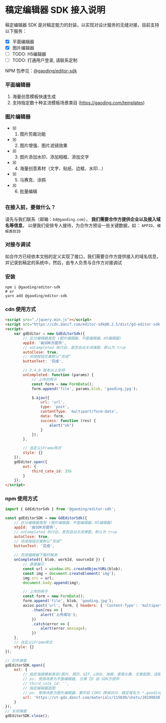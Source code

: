# 稿定编辑器 SDK 接入说明
稿定编辑器 SDK 是对稿定能力的封装，以实现对设计服务的无缝对接，目前支持以下服务：

- [x] 平面编辑器
- [x] 图片编辑器
- [ ] TODO: H5编辑器
- [ ] TODO: 打通用户登录, 请联系定制

NPM 包参见：[@gaoding/editor-sdk](https://www.npmjs.com/package/@gaoding/editor-sdk)

### 平面编辑器
1. 海量创意模板快速生成
1. 支持指定数十种主流模板场景类目 (https://gaoding.com/templates)


### 图片编辑器
- [x] 1. 图片剪裁功能
- [x] 2. 图片增强、图片滤镜效果
- [x] 3. 图片添加水印、添加相框、添加文字
- [x] 4. 海量创意素材（文字、贴纸、边框、水印...）
- [x] 5. 马赛克、涂鸦
- [x] 6. 批量编辑

##

### 在接入前，要做什么？
请先与我们联系（邮箱：`bd@gaoding.com`），
**我们需要合作方提供企业以及接入域名等信息**，
以便我们安排专人接待，为合作方预设一些关键数据，如： `APPID`、`模板类目ID`

### 对接与调试
如合作方已经依本文档的定义实现了接口，我们需要合作方提供接入的域名信息，并记录到稿定的系统中，然后，由专人负责与合作方对接调试

### 安装
```shell
npm i @gaoding/editor-sdk
# or
yarn add @gaoding/editor-sdk
```

### cdn 使用方式
```html
<script src="./jquery.min.js"></script>
<script src="https://cdn.dancf.com/editor-sdk@0.2.5/dist/gd-editor-sdk.min.js"></script>
<script>
    var gdEditor = new GdEditorSdk({
        // 区分编辑器类型 (图片编辑器、平面编辑器、H5编辑器)
        appId: '由SDK方提供',
        // onCompleted 执行后，是否自动关闭弹窗，默认为 true
        autoClose: true,
        // 完成按钮文案默认“完成”
        buttonText: '完成',

        // 2.4.0 版本以上支持
        onCompleted: function (params) {
            // 上传的例子
            const form = new FormData();
            form.append('file', params.blob, 'gaoding.jpg');

            $.ajax({
                url: 'url',
                type: 'post',
                contentType: 'multipart/form-data',
                data: form,
                success: function (res) {
                    alert("ok")
                }
            });
        },

        // 自定义iFrame样式
        style: {}
    });
    gdEditor.open({
        ext: {
            third_cate_id: 356
        }
    });
</script>
```
### npm 使用方式
```javascript
import { GdEditorSdk } from '@gaoding/editor-sdk';

const gdEditorSDK = new GdEditorSdk({
    // 区分编辑器类型 (图片编辑器、平面编辑器、H5编辑器)
    appId: '由SDK方提供',
    // onCompleted 执行后，是否自动关闭弹窗，默认为 true
    autoClose: true,
    // 完成按钮文案默认“完成”
    buttonText: '完成',
    
    // 完成编辑器下载时触发
    onCompleted({ blob, workId, sourceId }) {
        // 直接展示
        const url = window.URL.createObjectURL(blob);
        const img = document.createElement('img');
        img.src = url;
        document.body.append(img);

        // 上传的例子
        const form = new FormData();
        form.append('file', blob, 'gaoding.jpg');
        axios.post('url', form, { headers: { 'Content-Type': 'multipart/form-data' } })
            .then(res => {
                alert('上传成功');
            })
            .catch(error => {
                alert(error.message);
            })
    },
    // 自定义iFrame样式
    style: {}
});

// 打开弹窗
gdEditorSDK.open({
    ext: {
        // 指定海报模板类目(图片、简历、GIF、LOGO、海报、表情头像、文章配图、适配封面。。。)
        // ps: 使用场景为平面编辑器, 分类 ID 由 SDK方提供
        // third_cate_id: '',
        // 指定编辑器底图
        // ps: 使用场景为图片编辑器，需开启 CORS 跨域访问，稿定域名为 *.gaoding.com
        url: 'https://st-gdx.dancf.com/materials/115030/shots/20190830-155521-WWU47.png'
    }
});
// 关闭弹窗
gdEditorSDK.close();
```
